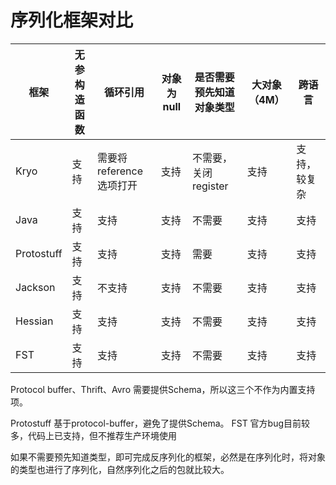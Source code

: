 # 序列化框架对比

|   框架  |   无参构造函数 |    循环引用 | 对象为 null |是否需要预先知道对象类型|大对象（4M）| 跨语言 |
|--------|---------------|------------|-------------|--------------------|-----------|-------|
| Kryo   |  支持  | 需要将 reference 选项打开 | 支持 | 不需要，关闭 register | 支持       | 支持，较复杂 |
| Java   |  支持          | 支持       | 支持        | 不需要              | 支持       | 支持 |
| Protostuff   |  支持  | 支持       | 支持        | 需要              | 支持       | 支持 |
| Jackson   |  支持       | 不支持       | 支持        | 不需要              | 支持       | 支持|
| Hessian   |  支持      | 支持       | 支持        | 不需要              | 支持       | 支持 |
| FST   |  支持      | 支持       | 支持        | 不需要              | 支持       | 支持 |


Protocol buffer、Thrift、Avro 需要提供Schema，所以这三个不作为内置支持项。

Protostuff 基于protocol-buffer，避免了提供Schema。
FST 官方bug目前较多，代码上已支持，但不推荐生产环境使用

如果不需要预先知道类型，即可完成反序列化的框架，必然是在序列化时，将对象的类型也进行了序列化，自然序列化之后的包就比较大。